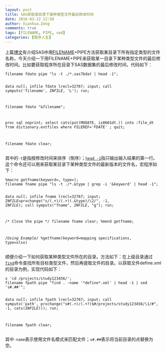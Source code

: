 ```yaml
---
layout: post
title: SAS获取某目录下某种类型文件最后修改时间
date: 2016-03-12 12:58
author: Xianhua.Zeng
comments: true
tags: [FILENAME, PIPE, sed]
categories: [程序人生]
---
```

<p>上篇<a href="http://www.xianhuazeng.com/cn?p=710" target="_blank"><span style="text-decoration: underline;">博文</span></a>有介绍SAS中用<span style="text-decoration: underline;"><a href="http://support.sas.com/documentation/cdl/en/hostunx/61879/HTML/default/viewer.htm#pipe.htm" target="_blank">FILENAME</a></span>+PIPE方法获取某目录下所有指定类型的文件名称，今天介绍一下用FILENAME+PIPE来获取某一目录下某种类型文件的最后修改时间。比如要获取程序所在目录下SAS数据集的最后修改时间，代码如下：</p>
<pre><code>filename fdate pipe "ls -t ./*.sas7bdat | head -1";

data _null_;
    infile fdate lrecl=32767;
    input;
    call symputx('filename', _INFILE_, 'L');
run;

filename fdate "&amp;filename";

proc sql noprint;
    select cats(put(MODATE, is8601dt.)) into :file_dt
        from dictionary.extfiles
        where FILEREF='FDATE'
        ;
quit;

filename fdate clear;
</code></pre>
<p>其中的<code>-t</code>是指按修改时间来排序（倒序）；<span style="text-decoration: underline;"><a href="https://en.wikipedia.org/wiki/Head_(Unix)" target="_blank"><code>head -1</code></a></span>指只输出输入结果的第一行。这个命令还可以用来获取某目录下某种类型文件的最新版本的文件名，宏程序如下：</p>
<pre><code>%macro getfname(keyword=, type=);
filename fname pipe "ls -t ./*.&amp;type | grep -i '&amp;keyword' | head -1";

data _null_;
    infile fname lrecl=32767;
    input;
    _INFILE_=prxchange("s/(.+)\/(.+)(\.&amp;type)/\2/", -1, _INFILE_);
    call symputx("fname", _INFILE_, "g");
run;

/* Close the pipe */
filename fname clear;
%mend getfname;

/*Using Example*/
%getfname(keyword=mapping specifications, type=xlsx)
</code></pre>
<p>顺便介绍一下如何获取某种类型文件所在的目录。方法如下：在上级目录通过<span style="text-decoration: underline;"><a href="https://en.wikipedia.org/wiki/Find" target="_blank"><code>find</code></a></span>命令查找所有目标类型文件，然后再提取文件的目录。以获取文件define.xml的目录为例，实现代码如下：</p>
<pre><code>x 'cd /projects/study123456/';
filename fpath pipe "find . -name '*define*.xml' | head -1 | sed 's#.##'";

data _null_;
    infile fpath lrecl=32767;
    input;
    call symputx('path', prxchange("s#(.+)/(.+?)$#/projects/study123456/\1/#", -1, cats(_INFILE_)));
run;

filename fpath clear;
</code></pre>
<p>其中<code>-name</code>表示使用文件名模式来匹配文件；<code>s#.##</code>表示将当前目录的点替换为空。</p>